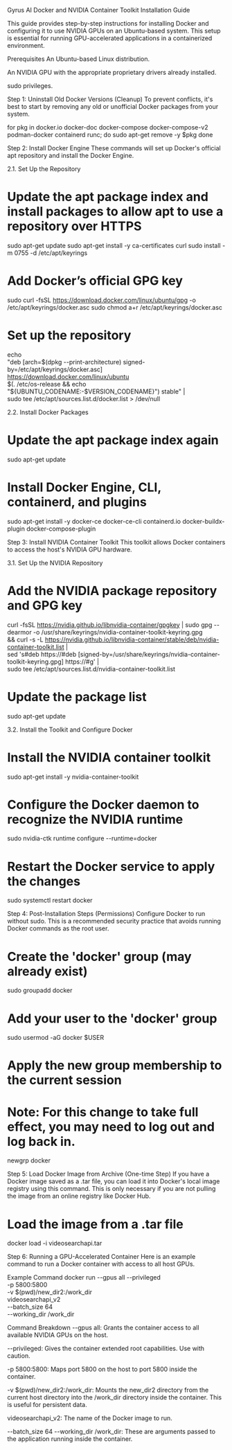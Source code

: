 Gyrus AI Docker and NVIDIA Container Toolkit Installation Guide

This guide provides step-by-step instructions for installing Docker and configuring it to use NVIDIA GPUs on an Ubuntu-based system. This setup is essential for running GPU-accelerated applications in a containerized environment.

Prerequisites
An Ubuntu-based Linux distribution.

An NVIDIA GPU with the appropriate proprietary drivers already installed.

sudo privileges.

Step 1: Uninstall Old Docker Versions (Cleanup)
To prevent conflicts, it's best to start by removing any old or unofficial Docker packages from your system.

for pkg in docker.io docker-doc docker-compose docker-compose-v2 podman-docker containerd runc; do 
  sudo apt-get remove -y $pkg
done

Step 2: Install Docker Engine
These commands will set up Docker's official apt repository and install the Docker Engine.

2.1. Set Up the Repository
# Update the apt package index and install packages to allow apt to use a repository over HTTPS
sudo apt-get update
sudo apt-get install -y ca-certificates curl
sudo install -m 0755 -d /etc/apt/keyrings

# Add Docker’s official GPG key
sudo curl -fsSL https://download.docker.com/linux/ubuntu/gpg -o /etc/apt/keyrings/docker.asc
sudo chmod a+r /etc/apt/keyrings/docker.asc

# Set up the repository
echo \
  "deb [arch=$(dpkg --print-architecture) signed-by=/etc/apt/keyrings/docker.asc] https://download.docker.com/linux/ubuntu \
  $(. /etc/os-release && echo "${UBUNTU_CODENAME:-$VERSION_CODENAME}") stable" | \
  sudo tee /etc/apt/sources.list.d/docker.list > /dev/null

2.2. Install Docker Packages
# Update the apt package index again
sudo apt-get update

# Install Docker Engine, CLI, containerd, and plugins
sudo apt-get install -y docker-ce docker-ce-cli containerd.io docker-buildx-plugin docker-compose-plugin

Step 3: Install NVIDIA Container Toolkit
This toolkit allows Docker containers to access the host's NVIDIA GPU hardware.

3.1. Set Up the NVIDIA Repository
# Add the NVIDIA package repository and GPG key
curl -fsSL https://nvidia.github.io/libnvidia-container/gpgkey | sudo gpg --dearmor -o /usr/share/keyrings/nvidia-container-toolkit-keyring.gpg \
  && curl -s -L https://nvidia.github.io/libnvidia-container/stable/deb/nvidia-container-toolkit.list | \
  sed 's#deb https://#deb [signed-by=/usr/share/keyrings/nvidia-container-toolkit-keyring.gpg] https://#g' | \
  sudo tee /etc/apt/sources.list.d/nvidia-container-toolkit.list

# Update the package list
sudo apt-get update

3.2. Install the Toolkit and Configure Docker
# Install the NVIDIA container toolkit
sudo apt-get install -y nvidia-container-toolkit

# Configure the Docker daemon to recognize the NVIDIA runtime
sudo nvidia-ctk runtime configure --runtime=docker

# Restart the Docker service to apply the changes
sudo systemctl restart docker

Step 4: Post-Installation Steps (Permissions)
Configure Docker to run without sudo. This is a recommended security practice that avoids running Docker commands as the root user.

# Create the 'docker' group (may already exist)
sudo groupadd docker

# Add your user to the 'docker' group
sudo usermod -aG docker $USER

# Apply the new group membership to the current session
# Note: For this change to take full effect, you may need to log out and log back in.
newgrp docker

Step 5: Load Docker Image from Archive (One-time Step)
If you have a Docker image saved as a .tar file, you can load it into Docker's local image registry using this command. This is only necessary if you are not pulling the image from an online registry like Docker Hub.

# Load the image from a .tar file
docker load -i videosearchapi.tar

Step 6: Running a GPU-Accelerated Container
Here is an example command to run a Docker container with access to all host GPUs.

Example Command
docker run --gpus all --privileged \
  -p 5800:5800 \
  -v $(pwd)/new_dir2:/work_dir \
  videosearchapi_v2 \
  --batch_size 64 \
  --working_dir /work_dir

Command Breakdown
--gpus all: Grants the container access to all available NVIDIA GPUs on the host.

--privileged: Gives the container extended root capabilities. Use with caution.

-p 5800:5800: Maps port 5800 on the host to port 5800 inside the container.

-v $(pwd)/new_dir2:/work_dir: Mounts the new_dir2 directory from the current host directory into the /work_dir directory inside the container. This is useful for persistent data.

videosearchapi_v2: The name of the Docker image to run.

--batch_size 64 --working_dir /work_dir: These are arguments passed to the application running inside the container.
